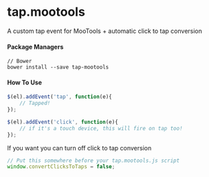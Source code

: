 # tap.mootools
A custom tap event for MooTools + automatic click to tap conversion

#### Package Managers
````
// Bower
bower install --save tap-mootools
````
#### How To Use
```javascript
$(el).addEvent('tap', function(e){
    // Tapped!
});
 ```

```javascript
$(el).addEvent('click', function(e){
    // if it's a touch device, this will fire on tap too!
});
 ```

If you want you can turn off click to tap conversion
```javascript
// Put this somewhere before your tap.mootools.js script
window.convertClicksToTaps = false;
```
